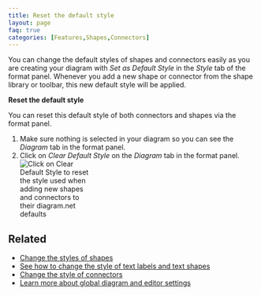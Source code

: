 ```yaml
---
title: Reset the default style
layout: page
faq: true
categories: [Features,Shapes,Connectors]
---
```


You can change the default styles of shapes and connectors easily as you are creating your diagram with _Set as Default Style_ in the _Style_ tab of the format panel. Whenever you add a new shape or connector from the shape library or toolbar, this new default style will be applied.

**Reset the default style**

You can reset this default style of both connectors and shapes via the format panel.

1. Make sure nothing is selected in your diagram so you can see the _Diagram_ tab in the format panel.
2. Click on _Clear Default Style_ on the _Diagram_ tab in the format panel.
<br /><img src="/assets/img/blog/diagram-tab-clear-default-style.png" style="width=100%;max-width:150px;height:auto;" alt="Click on Clear Default Style to reset the style used when adding new shapes and connectors to their diagram.net defaults">

## Related

* [Change the styles of shapes](/doc/faq/shape-styles.html)
* [See how to change the style of text labels and text shapes](/doc/faq/text-styles.html)
* [Change the style of connectors](/doc/faq/connector-styles.html)
* [Learn more about global diagram and editor settings](/doc/faq/diagram-options.html)